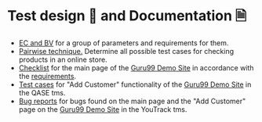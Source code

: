 # Test design 🎨 and Documentation 🗎
<ul>
<li>  <a href="https://docs.google.com/spreadsheets/d/1xKjomLJH5kE104luvyckU-ODAhNlyuXZo1uRHoGPLhk/edit?usp=sharing">EC and BV</a> for a group of parameters and requirements for them.</li> 
<li>  <a href="https://docs.google.com/spreadsheets/d/1MXiXgX3sCpaXinhxFKOFpZkGB1DcMyVy_zKkiSf4hnU/edit?usp=sharing">Pairwise technique.</a> Determine all possible test cases for checking products in an online store.</li> 
<li>  <a href="https://docs.google.com/spreadsheets/d/1E_25LXOW_TTe1kpJXjlrPvZi7qx2sjwFILci16nFka8/edit?usp=sharing">Checklist</a> for the main page of the <a href="https://demo.guru99.com/telecom/index.html"> Guru99 Demo Site</a> in accordance with the <a href="https://docs.google.com/spreadsheets/d/1A1FMEg0sXqLPLQnMFmcn8NNQ6LvgNGUbubF4g5uf5pQ/edit?usp=sharing">requirements</a>.</li>
<li>  <a href="https://drive.google.com/file/d/1JUD7IrB3Su0eK_MJGNi6FXFprkadZGM1/view?usp=sharing">Test cases</a> for "Add Customer" functionality of the <a href="https://demo.guru99.com/telecom/index.html"> Guru99 Demo Site</a> in the QASE tms.</li> 
<li>  <a href="https://drive.google.com/file/d/13zAd3uIAkq8tNczy3Tw-etf3Gag_2n1u/view?usp=sharing">Bug reports</a> for bugs found on the main page and the "Add Customer" page on the <a href="https://demo.guru99.com/telecom/index.html"> Guru99 Demo Site</a> in the YouTrack tms. </li>  
</ul>
